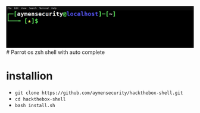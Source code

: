<center><img src="./hackthebox-shell.JPG"></center>
# Parrot os zsh shell with auto complete    

 
# installion

   - `git clone https://github.com/aymensecurity/hackthebox-shell.git`
   - `cd hackthebox-shell`
   - `bash install.sh`
  
